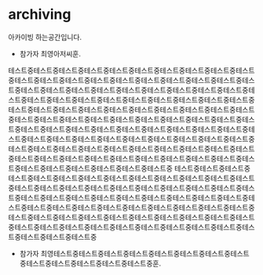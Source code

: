 # archiving
아카이빙 하는공간입니다.



- 참가자 최영아저씨훈.

테스트중테스트중테스트중테스트중테스트중테스트중테스트중테스트중테스트중테스트중테스트중테스트중테스트중테스트중테스트중테스트중테스트중테스트중테스트중테스트중테스트중테스트중테스트중테스트중테스트중테스트중테스트중테스트중테스트중테스트중테스트중테스트중테스트중테스트중테스트중테스트중테스트중테스트중테스트중테스트중테스트중테스트중테스트중테스트중테스트중테스트중테스트중테스트중테스트중테스트중테스트중테스트중테스트중테스트중테스트중테스트중테스트중테스트중테스트중테스트중테스트중테스트중테스트중테스트중테스트중테스트중테스트중테스트중테스트중테스트중테스트중테스트중테스트중테스트중테스트중테스트중테스트중테스트중테스트중테스트중테스트중테스트중테스트중테스트중테스트중테스트중테스트중테스트중테스트중테스트중테스트중테스트중테스트중테스트중테스트중테스트중테스트중테스트중테스트중테스트중테스트중테스트중테스트중테스트중
테스트중테스트중테스트중테스트중테스트중테스트중테스트중테스트중테스트중테스트중테스트중테스트중테스트중테스트중테스트중테스트중테스트중테스트중테스트중테스트중테스트중테스트중테스트중테스트중테스트중테스트중테스트중테스트중테스트중테스트중테스트중테스트중테스트중테스트중테스트중테스트중테스트중테스트중테스트중테스트중테스트중테스트중테스트중테스트중테스트중테스트중테스트중테스트중테스트중테스트중테스트중테스트중테스트중테스트중테스트중테스트중테스트중테스트중테스트중테스트중테스트중테스트중테스트중테스트중테스트중
- 참가자 최영테스트중테스트중테스트중테스트중테스트중테스트중테스트중테스트중테스트중테스트중테스트중테스트중테스트중훈.
